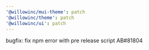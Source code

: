 ```yaml
---
'@willowinc/mui-theme': patch
'@willowinc/theme': patch
'@willowinc/ui': patch
---
```


bugfix: fix npm error with pre release script AB#81804
